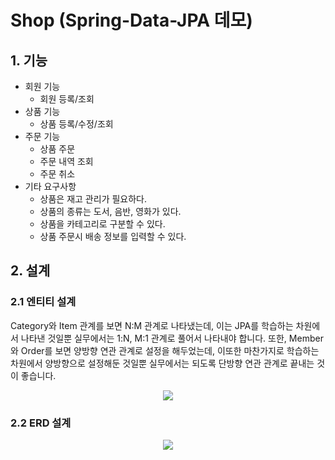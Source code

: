 # Shop (Spring-Data-JPA 데모)
## 1. 기능
- 회원 기능
  - 회원 등록/조회
- 상품 기능
  - 상품 등록/수정/조회
- 주문 기능
  - 상품 주문
  - 주문 내역 조회
  - 주문 취소
- 기타 요구사항
  - 상품은 재고 관리가 필요하다.
  - 상품의 종류는 도서, 음반, 영화가 있다.
  - 상품을 카테고리로 구분할 수 있다.
  - 상품 주문시 배송 정보를 입력할 수 있다.
## 2. 설계
### 2.1 엔티티 설계
Category와 Item 관계를 보면 N:M 관계로 나타냈는데, 이는 JPA를 학습하는 차원에서 나타낸 것일뿐 실무에서는 1:N, M:1 관계로 풀어서 나타내야 합니다. 
또한, Member와 Order를 보면 양방향 연관 관계로 설정을 해두었는데, 이또한 마찬가지로 학습하는 차원에서 양방향으로 설정해둔 것일뿐
실무에서는 되도록 단방향 연관 관계로 끝내는 것이 좋습니다. <br/>

<p align="center">
<img src="https://user-images.githubusercontent.com/31037742/144737239-0b341b40-1c0d-4240-ba79-56e46a9cda6f.png">
</p>

### 2.2 ERD 설계

<p align="center">
<img src="https://user-images.githubusercontent.com/31037742/144738947-3a8f9511-44c6-474b-9160-4812822561d3.png">
</p>
